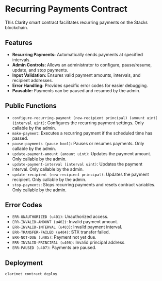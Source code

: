 # Recurring Payments Contract

This Clarity smart contract facilitates recurring payments on the Stacks blockchain.

## Features

- **Recurring Payments:**  Automatically sends payments at specified intervals.
- **Admin Controls:**  Allows an administrator to configure, pause/resume, update, and stop payments.
- **Input Validation:**  Ensures valid payment amounts, intervals, and recipient addresses.
- **Error Handling:** Provides specific error codes for easier debugging.
- **Pausable:** Payments can be paused and resumed by the admin.

## Public Functions

- `configure-recurring-payment (new-recipient principal) (amount uint) (interval uint)`: Configures the recurring payment settings. Only callable by the admin.
- `make-payment`: Executes a recurring payment if the scheduled time has passed.
- `pause-payments (pause bool)`: Pauses or resumes payments. Only callable by the admin.
- `update-payment-amount (amount uint)`: Updates the payment amount. Only callable by the admin.
- `update-payment-interval (interval uint)`: Updates the payment interval. Only callable by the admin.
- `update-recipient (new-recipient principal)`: Updates the payment recipient. Only callable by the admin.
- `stop-payments`: Stops recurring payments and resets contract variables. Only callable by the admin.


## Error Codes

- `ERR-UNAUTHORIZED (u401)`: Unauthorized access.
- `ERR-INVALID-AMOUNT (u402)`: Invalid payment amount.
- `ERR-INVALID-INTERVAL (u403)`: Invalid payment interval.
- `ERR-TRANSFER-FAILED (u404)`: STX transfer failed.
- `ERR-NOT-DUE (u405)`: Payment not yet due.
- `ERR-INVALID-PRINCIPAL (u406)`: Invalid principal address.
- `ERR-PAUSED (u407)`: Payments are paused.


## Deployment

```bash
clarinet contract deploy
